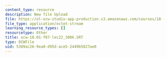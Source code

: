 ```yaml
---
content_type: resource
description: New file Upload
file: https://ol-ocw-studio-app-production.s3.amazonaws.com/courses/18-01sc-single-variable-calculus-fall-2010/5389ac269ea8d95dace52449b5827ae0_ocw-18.01-f07-lec22_300k.SRT
file_type: application/octet-stream
learning_resource_types: []
resourcetype: Other
title: ocw-18.01-f07-lec22_300k.SRT
type: OCWFile
uid: 5389ac26-9ea8-d95d-ace5-2449b5827ae0
---
```

